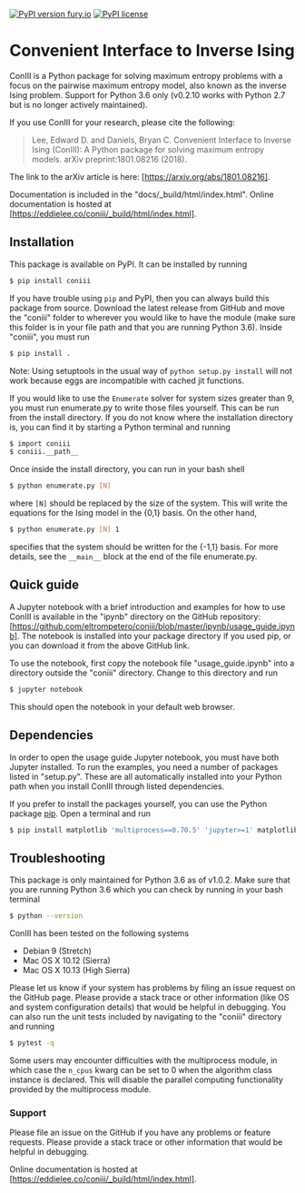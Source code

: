 [![PyPI version fury.io](https://badge.fury.io/py/coniii.svg)](https://pypi.python.org/pypi/coniii/) [![PyPI license](https://img.shields.io/pypi/l/coniii.svg)](https://pypi.python.org/pypi/coniii/)

# Convenient Interface to Inverse Ising

ConIII is a Python package for solving maximum entropy problems with a focus on the pairwise maximum
entropy model, also known as the inverse Ising problem. Support for Python 3.6 only (v0.2.10 works
with Python 2.7 but is no longer actively maintained).

If you use ConIII for your research, please cite the following:
> Lee, Edward D. and Daniels, Bryan C.  Convenient Interface to Inverse Ising (ConIII): A Python package for solving maximum entropy models.  arXiv preprint:1801.08216 (2018).

The link to the arXiv article is here: [https://arxiv.org/abs/1801.08216]. 

Documentation is included in the "docs/\_build/html/index.html". Online documentation is hosted at
[https://eddielee.co/coniii/_build/html/index.html].

## Installation
This package is available on PyPI. It can be installed by running  
```bash
$ pip install coniii
```

If you have trouble using `pip` and PyPI, then you can always build this package from source.
Download the latest release from GitHub and move the "coniii" folder to wherever you would like to have
the module (make sure this folder is in your file path and that you are running Python 3.6).  Inside
"coniii", you must run
```bash
$ pip install .
```

Note: Using setuptools in the usual way of `python setup.py install` will not work because eggs are
incompatible with cached jit functions.

If you would like to use the `Enumerate` solver for system sizes greater than 9, you must run
enumerate.py to write those files yourself. This can be run from the install directory.  If you do
not know where the installation directory is, you can find it by starting a Python terminal and
running
```bash
$ import coniii
$ coniii.__path__
```

Once inside the install directory, you can run in your bash shell
```bash
$ python enumerate.py [N]
```

where `[N]` should be replaced by the size of the system. This will write the equations for the Ising model in
the {0,1} basis. On the other hand,

```bash
$ python enumerate.py [N] 1
```

specifies that the system should be written for the {-1,1} basis.  For more details, see the `__main__`
block at the end of the file enumerate.py.

## Quick guide

A Jupyter notebook with a brief introduction and examples for how to use ConIII is available in the "ipynb"
directory on the GitHub repository:
[https://github.com/eltrompetero/coniii/blob/master/ipynb/usage_guide.ipynb].  The notebook is installed into
your package directory if you used pip, or you can download it from the above GitHub link.

To use the notebook, first copy the notebook file "usage_guide.ipynb" into a directory outside the "coniii"
directory.  Change to this directory and run
```bash
$ jupyter notebook
```

This should open the notebook in your default web browser.

## Dependencies

In order to open the usage guide Jupyter notebook, you must have both Jupyter installed. To run the examples,
you need a number of packages listed in "setup.py". These are all automatically installed into your Python
path when you install ConIII through listed dependencies.

If you prefer to install the packages yourself, you can use the Python package
[pip](https://pypi.org/project/pip/).  Open a terminal and run
```bash
$ pip install matplotlib 'multiprocess==0.70.5' 'jupyter>=1' matplotlib scipy numpy 'numba>=0.39.0,<1' dill joblib
```

## Troubleshooting
This package is only maintained for Python 3.6 as of v1.0.2. Make sure that you are running
Python 3.6 which you can check by running in your bash terminal
```bash
$ python --version
```

ConIII has been tested on the following systems
* Debian 9 (Stretch)
* Mac OS X 10.12 (Sierra)
* Mac OS X 10.13 (High Sierra)

Please let us know if your system has problems by filing an issue request on the GitHub page. Please provide a
stack trace or other information (like OS and system configuration details) that would be helpful in
debugging. You can also run the unit tests included by navigating to the "coniii" directory and running

```bash
$ pytest -q
```

Some users may encounter difficulties with the multiprocess module, in which case the `n_cpus` kwarg can be
set to 0 when the algorithm class instance is declared.  This will disable the parallel computing
functionality provided by the multiprocess module.

### Support
Please file an issue on the GitHub if you have any problems or feature requests. Please provide a
stack trace or other information that would be helpful in debugging.

Online documentation is hosted at [https://eddielee.co/coniii/_build/html/index.html].
